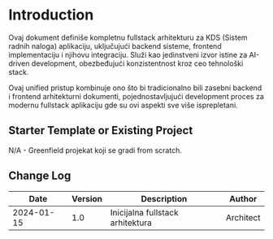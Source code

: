 # Introduction

Ovaj dokument definiše kompletnu fullstack arhitekturu za KDS (Sistem radnih naloga) aplikaciju, uključujući backend sisteme, frontend implementaciju i njihovu integraciju. Služi kao jedinstveni izvor istine za AI-driven development, obezbeđujući konzistentnost kroz ceo tehnološki stack.

Ovaj unified pristup kombinuje ono što bi tradicionalno bili zasebni backend i frontend arhitekturni dokumenti, pojednostavljujući development proces za modernu fullstack aplikaciju gde su ovi aspekti sve više isprepletani.

## Starter Template or Existing Project

N/A - Greenfield projekat koji se gradi from scratch.

## Change Log

| Date | Version | Description | Author |
|------|---------|-------------|--------|
| 2024-01-15 | 1.0 | Inicijalna fullstack arhitektura | Architect |
